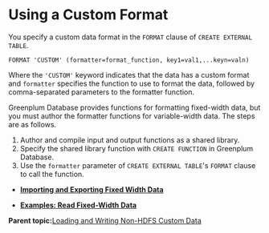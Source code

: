 # Using a Custom Format 

You specify a custom data format in the `FORMAT` clause of `CREATE EXTERNAL TABLE`.

```
FORMAT 'CUSTOM' (formatter=format_function, key1=val1,...keyn=valn)

```

Where the `'CUSTOM'` keyword indicates that the data has a custom format and `formatter` specifies the function to use to format the data, followed by comma-separated parameters to the formatter function.

Greenplum Database provides functions for formatting fixed-width data, but you must author the formatter functions for variable-width data. The steps are as follows.

1.  Author and compile input and output functions as a shared library.
2.  Specify the shared library function with `CREATE FUNCTION` in Greenplum Database.
3.  Use the `formatter` parameter of `CREATE EXTERNAL TABLE`'s `FORMAT` clause to call the function.

-   **[Importing and Exporting Fixed Width Data](../../load/topics/g-importing-and-exporting-fixed-width-data.html)**  

-   **[Examples: Read Fixed-Width Data](../../load/topics/g-examples-read-fixed-width-data.html)**  


**Parent topic:**[Loading and Writing Non-HDFS Custom Data](../../load/topics/g-loading-and-writing-non-hdfs-custom-data.html)

